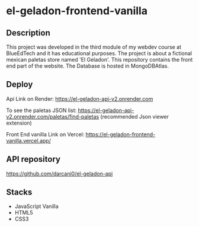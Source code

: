 # el-geladon-frontend-vanilla

## Description

This project was developed in the third module of my webdev course at BlueEdTech and it has educational purposes.
The project is about a fictional mexican paletas store named 'El Geladon'. This repository contains the front end part of the website.
The Database is hosted in MongoDBAtlas.

## Deploy

Api Link on Render: https://el-geladon-api-v2.onrender.com

To see the paletas JSON list: https://el-geladon-api-v2.onrender.com/paletas/find-paletas (recommended Json viewer extension)

Front End vanilla Link on Vercel: https://el-geladon-frontend-vanilla.vercel.app/

## API repository

https://github.com/darcanj0/el-geladon-api

## Stacks

<ul>
  <li>JavaScript Vanilla</li>
  <li>HTML5</li>
  <li>CSS3</li>
</ul>
